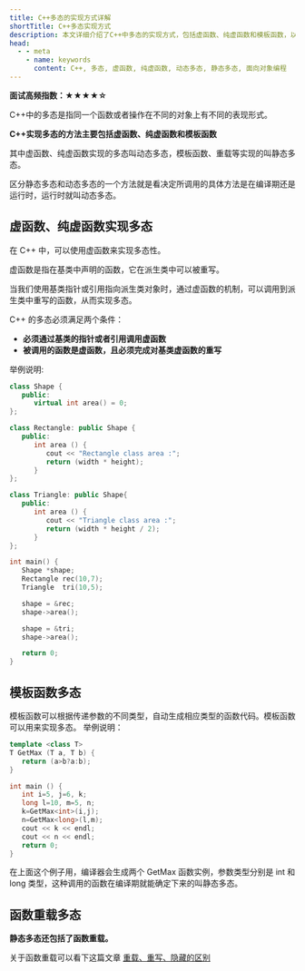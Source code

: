 ```yaml
---
title: C++多态的实现方式详解
shortTitle: C++多态实现方式
description: 本文详细介绍了C++中多态的实现方式，包括虚函数、纯虚函数和模板函数，以及动态多态和静态多态的区别和应用场景。
head:
  - - meta
    - name: keywords
      content: C++, 多态, 虚函数, 纯虚函数, 动态多态, 静态多态, 面向对象编程
---
```

      
**面试高频指数：★★★★☆**

C++中的多态是指同一个函数或者操作在不同的对象上有不同的表现形式。

**C++实现多态的方法主要包括虚函数、纯虚函数和模板函数**

其中虚函数、纯虚函数实现的多态叫动态多态，模板函数、重载等实现的叫静态多态。

区分静态多态和动态多态的一个方法就是看决定所调用的具体方法是在编译期还是运行时，运行时就叫动态多态。

## 虚函数、纯虚函数实现多态
在 C++ 中，可以使用虚函数来实现多态性。

虚函数是指在基类中声明的函数，它在派生类中可以被重写。

当我们使用基类指针或引用指向派生类对象时，通过虚函数的机制，可以调用到派生类中重写的函数，从而实现多态。

C++ 的多态必须满足两个条件：

-  **必须通过基类的指针或者引用调用虚函数**
-  **被调用的函数是虚函数，且必须完成对基类虚函数的重写**

举例说明:

```cpp
class Shape {
   public:
      virtual int area() = 0;
};

class Rectangle: public Shape {
   public:
      int area () { 
         cout << "Rectangle class area :"; 
         return (width * height); 
      }
};

class Triangle: public Shape{
   public:
      int area () { 
         cout << "Triangle class area :"; 
         return (width * height / 2); 
      }
};

int main() {
   Shape *shape;
   Rectangle rec(10,7);
   Triangle  tri(10,5);

   shape = &rec;
   shape->area();

   shape = &tri;
   shape->area();

   return 0;
}
```

## 模板函数多态

模板函数可以根据传递参数的不同类型，自动生成相应类型的函数代码。模板函数可以用来实现多态。
举例说明：

```cpp
template <class T>
T GetMax (T a, T b) {
   return (a>b?a:b);
}

int main () {
   int i=5, j=6, k;
   long l=10, m=5, n;
   k=GetMax<int>(i,j);
   n=GetMax<long>(l,m);
   cout << k << endl;
   cout << n << endl;
   return 0;
}
```

在上面这个例子用，编译器会生成两个 GetMax 函数实例，参数类型分别是 int 和 long 类型，这种调用的函数在编译期就能确定下来的叫静态多态。

## 函数重载多态

**静态多态还包括了函数重载。**

关于函数重载可以看下这篇文章 [重载、重写、隐藏的区别](http://localhost:1024/cpp/object_oriented/overloading_overriding_and_hiding.html)
